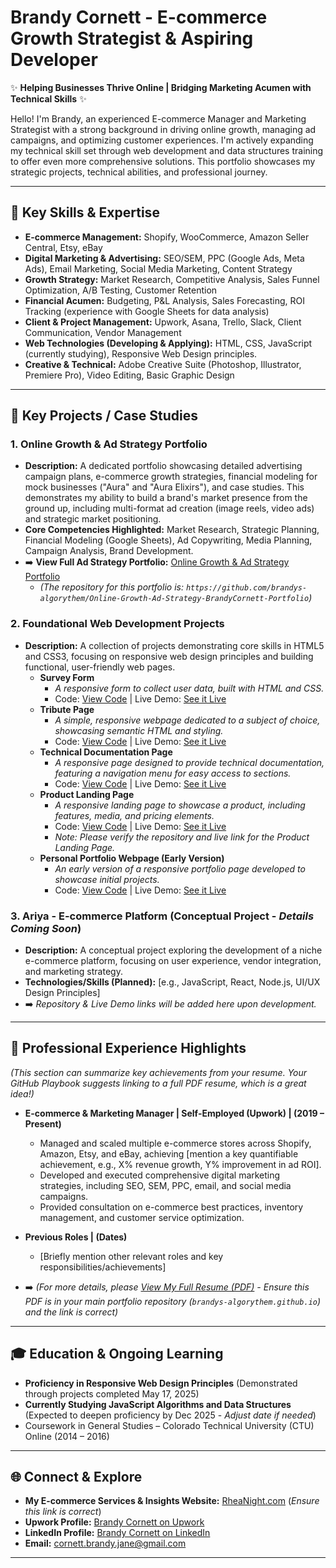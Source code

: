 # Brandy Cornett - E-commerce Growth Strategist & Aspiring Developer

✨ **Helping Businesses Thrive Online | Bridging Marketing Acumen with Technical Skills** ✨

Hello! I'm Brandy, an experienced E-commerce Manager and Marketing Strategist with a strong background in driving online growth, managing ad campaigns, and optimizing customer experiences. I'm actively expanding my technical skill set through web development and data structures training to offer even more comprehensive solutions. This portfolio showcases my strategic projects, technical abilities, and professional journey.

---

## 🚀 Key Skills & Expertise

* **E-commerce Management:** Shopify, WooCommerce, Amazon Seller Central, Etsy, eBay
* **Digital Marketing & Advertising:** SEO/SEM, PPC (Google Ads, Meta Ads), Email Marketing, Social Media Marketing, Content Strategy
* **Growth Strategy:** Market Research, Competitive Analysis, Sales Funnel Optimization, A/B Testing, Customer Retention
* **Financial Acumen:** Budgeting, P&L Analysis, Sales Forecasting, ROI Tracking (experience with Google Sheets for data analysis)
* **Client & Project Management:** Upwork, Asana, Trello, Slack, Client Communication, Vendor Management
* **Web Technologies (Developing & Applying):** HTML, CSS, JavaScript (currently studying), Responsive Web Design principles.
* **Creative & Technical:** Adobe Creative Suite (Photoshop, Illustrator, Premiere Pro), Video Editing, Basic Graphic Design

---

## 🔑 Key Projects / Case Studies

### 1. Online Growth & Ad Strategy Portfolio
* **Description:** A dedicated portfolio showcasing detailed advertising campaign plans, e-commerce growth strategies, financial modeling for mock businesses ("Aura" and "Aura Elixirs"), and case studies. This demonstrates my ability to build a brand's market presence from the ground up, including multi-format ad creation (image reels, video ads) and strategic market positioning.
* **Core Competencies Highlighted:** Market Research, Strategic Planning, Financial Modeling (Google Sheets), Ad Copywriting, Media Planning, Campaign Analysis, Brand Development.
* ➡️ **View Full Ad Strategy Portfolio:** [Online Growth & Ad Strategy Portfolio](https://brandys-algorythem.github.io/Online-Growth-Ad-Strategy-BrandyCornett-Portfolio/)
    * _(The repository for this portfolio is: `https://github.com/brandys-algorythem/Online-Growth-Ad-Strategy-BrandyCornett-Portfolio`)_

### 2. Foundational Web Development Projects
* **Description:** A collection of projects demonstrating core skills in HTML5 and CSS3, focusing on responsive web design principles and building functional, user-friendly web pages.
    * **Survey Form**
        * _A responsive form to collect user data, built with HTML and CSS._
        * Code: [View Code](https://github.com/brandys-algorythem/fcc-responsive-survey-form) | Live Demo: [See it Live](https://brandys-algorythem.github.io/fcc-responsive-survey-form/)
    * **Tribute Page**
        * _A simple, responsive webpage dedicated to a subject of choice, showcasing semantic HTML and styling._
        * Code: [View Code](https://github.com/brandys-algorythem/fcc-responsive-tribute-page) | Live Demo: [See it Live](https://brandys-algorythem.github.io/fcc-responsive-tribute-page/)
    * **Technical Documentation Page**
        * _A responsive page designed to provide technical documentation, featuring a navigation menu for easy access to sections._
        * Code: [View Code](https://github.com/brandys-algorythem/fcc-responsive-tech-docs) | Live Demo: [See it Live](https://brandys-algorythem.github.io/fcc-responsive-tech-docs/)
    * **Product Landing Page**
        * _A responsive landing page to showcase a product, including features, media, and pricing elements._
        * Code: [View Code](https://github.com/brandys-algorythem/fcc-responsive-landing-page) | Live Demo: [See it Live](https://brandys-algorythem.github.io/fcc-responsive-landing-page/)
        * *Note: Please verify the repository and live link for the Product Landing Page.*
    * **Personal Portfolio Webpage (Early Version)**
        * _An early version of a responsive portfolio page developed to showcase initial projects._
        * Code: [View Code](https://github.com/brandys-algorythem/fcc-responsive-portfolio) | Live Demo: [See it Live](https://brandys-algorythem.github.io/fcc-responsive-portfolio/)

### 3. Ariya - E-commerce Platform (Conceptual Project - *Details Coming Soon*)
* **Description:** A conceptual project exploring the development of a niche e-commerce platform, focusing on user experience, vendor integration, and marketing strategy.
* **Technologies/Skills (Planned):** [e.g., JavaScript, React, Node.js, UI/UX Design Principles]
* ➡️ *Repository & Live Demo links will be added here upon development.*

---

## 💼 Professional Experience Highlights

*(This section can summarize key achievements from your resume. Your GitHub Playbook suggests linking to a full PDF resume, which is a great idea!)*

* **E-commerce & Marketing Manager | Self-Employed (Upwork) | (2019 – Present)**
    * Managed and scaled multiple e-commerce stores across Shopify, Amazon, Etsy, and eBay, achieving [mention a key quantifiable achievement, e.g., X% revenue growth, Y% improvement in ad ROI].
    * Developed and executed comprehensive digital marketing strategies, including SEO, SEM, PPC, email, and social media campaigns.
    * Provided consultation on e-commerce best practices, inventory management, and customer service optimization.
* **Previous Roles | (Dates)**
    * [Briefly mention other relevant roles and key responsibilities/achievements]

* ➡️ *(For more details, please [View My Full Resume (PDF)](./BrandyCornett_Resume.pdf) - *Ensure this PDF is in your main portfolio repository (`brandys-algorythem.github.io`) and the link is correct*)*

---

## 🎓 Education & Ongoing Learning

* **Proficiency in Responsive Web Design Principles** (Demonstrated through projects completed May 17, 2025)
* **Currently Studying JavaScript Algorithms and Data Structures** (Expected to deepen proficiency by Dec 2025 - *Adjust date if needed*)
* Coursework in General Studies – Colorado Technical University (CTU) Online (2014 – 2016)

---

## 🌐 Connect & Explore

* **My E-commerce Services & Insights Website:** [RheaNight.com](http://www.rheanight.com) (*Ensure this link is correct*)
* **Upwork Profile:** [Brandy Cornett on Upwork](https://www.upwork.com/freelancers/~01ec97aa7ce57bd510)
* **LinkedIn Profile:** [Brandy Cornett on LinkedIn](https://www.linkedin.com/in/brandy-cornett/)
* **Email:** [cornett.brandy.jane@gmail.com](mailto:cornett.brandy.jane@gmail.com)

---
